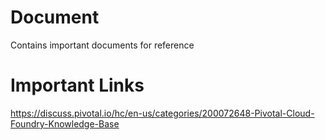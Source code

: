 # Document
Contains important documents for reference

# Important Links
https://discuss.pivotal.io/hc/en-us/categories/200072648-Pivotal-Cloud-Foundry-Knowledge-Base
